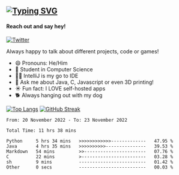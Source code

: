 ## [![Typing SVG](https://readme-typing-svg.demolab.com?font=Fira+Code&size=24&duration=4000&pause=500&color=37DCFF&width=435&lines=Programming+;Exploring;Learning;Gaming)](https://git.io/typing-svg)
#### Reach out and say hey!
[![Twitter](https://img.shields.io/twitter/url/https/twitter.com/FailedToParse.svg?style=social&label=%20%40FailedToParse)](https://twitter.com/FailedToParse)


Always happy to talk about different projects, code or games!

- 😄 Pronouns: He/Him
- 🔭 Student in Computer Science
- 🧑‍💻 IntelliJ is my go to IDE
- 💬 Ask me about Java, C, Javascript or even 3D printing!
- ☀️ Fun fact: I LOVE self-hosted apps
- 🐕 Always hanging out with my dog

[![Top Langs](https://github-readme-stats.vercel.app/api/top-langs/?username=Dynamicapproach&layout=compact&show_icons=true&card_width=300px&card_height=400px&theme=radical#gh-dark-mode-only)](https://github.com/DynamicApproach?tab=repositories)
[![GitHub Streak](https://streak-stats.demolab.com?user=DynamicApproach&theme=dark&hide_border=true&date_format=M%20j%5B%2C%20Y%5D&currStreakLabel=3F40DD&background=00000042&sideLabels=17DDA&c)](https://git.io/streak-stats)

<!--START_SECTION:waka-->

```text
From: 20 November 2022 - To: 23 November 2022

Total Time: 11 hrs 38 mins

Python     5 hrs 34 mins   >>>>>>>>>>>>-------------   47.95 %
Java       4 hrs 35 mins   >>>>>>>>>>---------------   39.53 %
Markdown   54 mins         >>-----------------------   07.76 %
C          22 mins         >------------------------   03.28 %
sh         9 mins          -------------------------   01.42 %
Other      0 secs          -------------------------   00.03 %
```

<!--END_SECTION:waka-->

